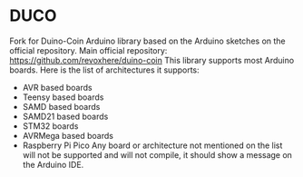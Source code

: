 # DUCO
Fork for Duino-Coin Arduino library based on the Arduino sketches on the official repository. Main official repository: https://github.com/revoxhere/duino-coin
This library supports most Arduino boards. Here is the list of architectures it supports:
- AVR based boards
- Teensy based boards
- SAMD based boards
- SAMD21 based boards
- STM32 boards
- AVRMega based boards
- Raspberry Pi Pico
Any board or architecture not mentioned on the list will not be supported and will not compile, it should show a message on the Arduino IDE.
